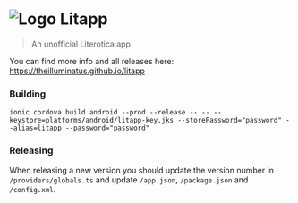 # ![Logo](https://theilluminatus.github.io/litapp/images/icon.png "Logo") Litapp
> An unofficial Literotica app

You can find more info and all releases here: https://theilluminatus.github.io/litapp


### Building

`ionic cordova build android --prod --release -- -- --keystore=platforms/android/litapp-key.jks --storePassword="password" --alias=litapp --password="password"`

### Releasing

When releasing a new version you should update the version number in `/providers/globals.ts` and update `/app.json`, `/package.json` and `/config.xml`.